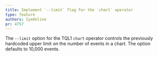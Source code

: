 ```yaml
---
title: Implement `--limit` flag for the `chart` operator
type: feature
authors: IyeOnline
pr: 4757
---
```


The `--limit` option for the TQL1 `chart` operator controls the previously
hardcoded upper limit on the number of events in a chart. The option defaults
to 10,000 events.
